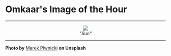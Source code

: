 # Omkaar's Image of the Hour

---

<div align="center">

<a href="https://unsplash.com/photos/sunrise-peaks-over-a-mountain-silhouette-V55IfnFF7gY">
  <img src="https://images.unsplash.com/photo-1749576502454-a0fa6ae62a48?crop=entropy&cs=tinysrgb&fit=max&fm=jpg&ixid=M3w3NjA2Nzh8MHwxfHJhbmRvbXx8fHx8fHx8fDE3NTEwMjkyMDB8&ixlib=rb-4.1.0&q=80&w=1080" style="max-width:100%; height:auto;">
</a>

<br>
<i>"Sun"</i>

</div>

---

**Photo by** [Marek Piwnicki](https://unsplash.com/@marekpiwnicki) **on Unsplash**
